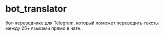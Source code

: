 # bot_translator
бот-переводчике для Telegram, который поможет переводить тексты между 25+ языками прямо в чате.
